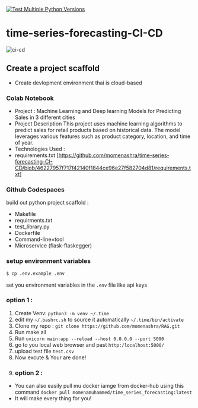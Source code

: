 [![Test Multiple Python Versions](https://github.com/momenashra/time-series-forecasting-CI-CD/actions/workflows/Continous_integration.yml/badge.svg)](https://github.com/momenashra/time-series-forecasting-CI-CD/actions/workflows/Continous_integration.yml)

# time-series-forecasting-CI-CD
![ci-cd](https://github.com/user-attachments/assets/a0f705be-b0c3-453e-8908-84ae13eda607)

## Create a project scaffold
* Create devlopment environment thai is cloud-based 
### Colab Notebook
* Project : Machine Learning and Deep learning Models for Predicting Sales in 3 different cities
* Project Description This project uses machine learning algorithms to predict sales for retail products based on historical data. The model leverages various features such as product category, location, and time of year.
* Technologies Used :
* ‎requirements.txt [https://github.com/momenashra/time-series-forecasting-CI-CD/blob/46227957f717f42140f1844ce96e27f582704d81/requirements.txt]
### Github Codespaces 
build out python project scaffold :
*  Makefile
*  requirments.txt
*  test_library.py
*  Dockerfile
*  Command-line=tool
*  Microservice (flask-flaskegger)
### setup environment variables
```bash
$ cp .env.example .env
```
set you environment variables in the `.env` file like api keys
### option 1 :
1. Create Venv: `python3 -m venv ~/.time`
2. edit my  `~/.bashrc.sh` to source it automatically `~/.time/bin/activate`
3. Clone my repo : `git clone https://github.com/momenashra/RAG.git`
4. Run make all
5. Run `uvicorn main:app --reload --host 0.0.0.0 --port 5000`
6. go to you local web browser and past `http:/localhost:5000/`
7. upload test file `test.csv`
8. Now excute & Your are done!
9. ### option 2 :
* You can also easily pull mu docker iamge from docker-hub using this command `docker pull momenamuhammed/time_series_forecasting:latest`
* It will make every thing for you!

